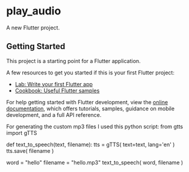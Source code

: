 # play_audio

A new Flutter project.

## Getting Started

This project is a starting point for a Flutter application.

A few resources to get you started if this is your first Flutter project:

- [Lab: Write your first Flutter app](https://docs.flutter.dev/get-started/codelab)
- [Cookbook: Useful Flutter samples](https://docs.flutter.dev/cookbook)

For help getting started with Flutter development, view the
[online documentation](https://docs.flutter.dev/), which offers tutorials,
samples, guidance on mobile development, and a full API reference.

For generating the custom mp3 files I used this python script:
from gtts import gTTS

def text_to_speech(text, filename):
    tts = gTTS( text=text, lang='en' )  
    tts.save( filename )

word = "hello"
filename = "hello.mp3"
text_to_speech( word, filename )
